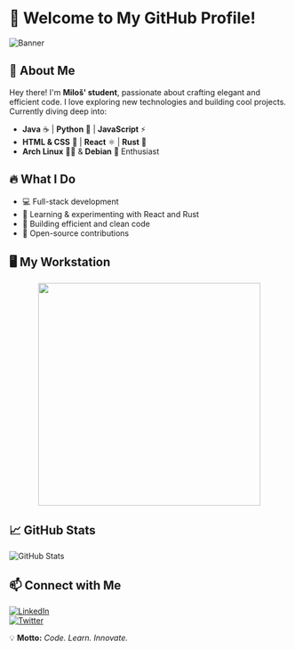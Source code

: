 # 🚀 Welcome to My GitHub Profile!

![Banner](https://images.unsplash.com/photo-1519389950473-47ba0277781c?w=1600&q=80)

## 🌟 About Me

Hey there! I'm **Miloš' student**, passionate about crafting elegant and efficient code. I love exploring new technologies and building cool projects. Currently diving deep into:

- **Java** ☕ | **Python** 🐍 | **JavaScript** ⚡
- **HTML & CSS** 🎨 | **React** ⚛️ | **Rust** 🦀
- **Arch Linux** 🏴‍☠️ & **Debian** 🐧 Enthusiast

## 🔥 What I Do

- 💻 Full-stack development
- 🚀 Learning & experimenting with React and Rust
- 🔧 Building efficient and clean code
- 🎯 Open-source contributions

## 🖥️ My Workstation

<p align="center">
  <img src="https://cdn.dribbble.com/users/1162077/screenshots/3848914/programmer.gif" width="400" />
</p>

## 📈 GitHub Stats

![GitHub Stats](https://github-readme-stats.vercel.app/api?username=YourGitHubUsername&show_icons=true&theme=radical)

## 📫 Connect with Me

[![LinkedIn](https://img.shields.io/badge/LinkedIn-blue?style=for-the-badge&logo=linkedin)](https://linkedin.com/in/YourProfile)  
[![Twitter](https://img.shields.io/badge/Twitter-1DA1F2?style=for-the-badge&logo=twitter)](https://twitter.com/YourProfile)  

💡 **Motto:** *Code. Learn. Innovate.*
